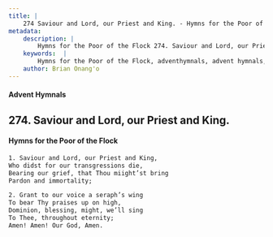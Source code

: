 ```yaml
---
title: |
    274 Saviour and Lord, our Priest and King. - Hymns for the Poor of the Flock
metadata:
    description: |
        Hymns for the Poor of the Flock 274. Saviour and Lord, our Priest and King.. Saviour and Lord, our Priest and King,  Who didst for our transgressions die,  Bearing our grief, that Thou miight’st bring  Pardon and immortality; 
    keywords:  |
        Hymns for the Poor of the Flock, adventhymnals, advent hymnals, Saviour and Lord, our Priest and King., Saviour and Lord, our Priest and King, , 
    author: Brian Onang'o
---
```


#### Advent Hymnals
## 274. Saviour and Lord, our Priest and King.
####  Hymns for the Poor of the Flock

```txt
1. Saviour and Lord, our Priest and King, 
Who didst for our transgressions die, 
Bearing our grief, that Thou miight’st bring 
Pardon and immortality;

2. Grant to our voice a seraph’s wing 
To bear Thy praises up on high,
Dominion, blessing, might, we’ll sing 
To Thee, throughout eternity;
Amen! Amen! Our God, Amen.
```